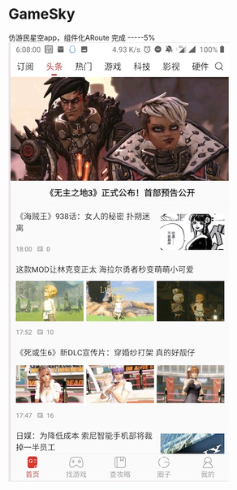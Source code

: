 # GameSky
仿游民星空app，组件化ARoute
完成  -----5%
![Alt text](https://github.com/kagurasansan/GameSky/blob/master/pic/1.png)
